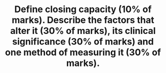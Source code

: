 ---
title: "Define closing capacity (10% of marks). Describe the factors that alter it (30% of marks), its clinical significance (30% of marks) and one method of measuring it (30% of marks)."
entityType: SAQ
exam: PEX
college: CICM
year: 2019
sitting: B
question: 07
passRate: 49
EC_errorsCommon:
- "Many candidates confused the factors that affect closing capacity (CC) with factors which affect functional residual capacity (FRC)."
- "Some candidates confused airway closure with expiratory flow limitation secondary to dynamic airway compression."
EC_expectedDomains:
- "A good answer would have included the following: Small airway closure occurs because the elastic recoil of the lung overcomes the negative intrapleural pressure keeping the airway open. Thus, airway closure is more likely to occur in dependant parts of the lung where airways are smaller."
- "Normally closing capacity is less than FRC in young adults but increases with age. Closing capacity becomes equal to FRC at age 44 in the supine position and equal to FRC at age 66 in the erect position."
- "Closing capacity is increased in neonates because of their highly compliant chest wall and reduced ability to maintain negative intrathoracic pressures. In addition, neonates have lower lung compliance which favours alveolar closure."
- "Closing capacity is also increased in subjects with peripheral airways disease due to the loss of radial traction keeping small airways open."
- "Increased in neonates because of their highly compliant chest wall and reduced ability to maintain negative intrathoracic pressures. In addition, neonates have lower lung compliance which favours alveolar closure."
- "Closing capacity is also increased in subjects with peripheral airways disease due to the loss of radial traction keeping small airways open."
- "The consequences of airway closure during tidal breathing include shunt and hypoxaemia, gas trapping and reduced lung compliance."
- "In addition, cyclic closure and opening of peripheral airways may result in injury to both alveoli and bronchioles."
- "Closing volume (CV) may be measured by the single breath nitrogen washout test or by analysis of a tracer gas such as xenon during a slow exhaled vital capacity breath to residual volume."
- "Residual volume (RV) cannot be measured directly but is calculated as follows: the FRC is measured using one of three methods: helium dilution, nitrogen washout or body plethysmography."
- "The expiratory reserve volume (ERV) may be measured using standard spirometry."
- "Using the measured FRC and ERV we may calculate RV from the equation: RV = FRC – ERV. Then CC = RV + CV."
---